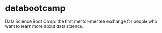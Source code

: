 databootcamp
============

Data Science Boot Camp: the first mentor-mentee exchange for people who want to learn more about data science.
